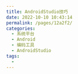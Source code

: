 ```yaml
---
title: AndroidStudio技巧
date: 2022-10-10 10:43:14
permalink: /pages/12a2f2/
categories:
  - 系统平台
  - Android
  - 编码工具
  - AndroidStudio
tags:
  - 
---
```

